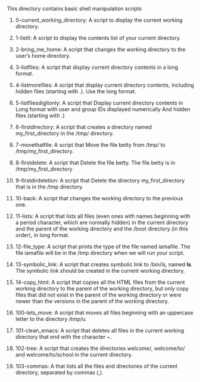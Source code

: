 This directory contains basic shell manipulation scripts

1. 0-current_working_directory:  A script to display the current working directory.

2. 1-listit: A script to display the contents list of your current directory.

3. 2-bring_me_home: A script that changes the working directory to the user’s home directory.

4. 3-listfiles: A script that display current directory contents in a long format.

5. 4-listmorefiles: A script that display current directory contents, including hidden files (starting with .). Use the long format.

6. 5-listfilesdigitonly: A script that Display current directory contents in Long format with user and group IDs displayed numerically And hidden files (starting with .)

7. 6-firstdirectory: A script that creates a directory named my_first_directory in the /tmp/ directory.

8. 7-movethatfile: A script that Move the file betty from /tmp/ to /tmp/my_first_directory.

9. 8-firstdelete: A script that Delete the file betty. The file betty is in /tmp/my_first_directory

10. 9-firstdirdeletion: A script that Delete the directory my_first_directory that is in the /tmp directory.

11. 10-back: A script that changes the working directory to the previous one.

12. 11-lists: A script that lists all files (even ones with names beginning with a period character, which are normally hidden) in the current directory and the parent of the working directory and the /boot directory (in this order), in long format.

13. 12-file_type: A script that prints the type of the file named iamafile. The file iamafile will be in the /tmp directory when we will run your script.

14. 13-symbolic_link: A script that creates  symbolic link to /bin/ls, named __ls__. The symbolic link should be created in the current working directory.

15. 14-copy_html: A script that copies all the HTML files from the current working directory to the parent of the working directory, but only copy files that did not exist in the parent of the working directory or were newer than the versions in the parent of the working directory.

16. 100-lets_move: A script that moves all files beginning with an uppercase letter to the directory /tmp/u.

17. 101-clean_emacs: A script that deletes all files in the current working directory that end with the character ~.

18. 102-tree: A script that creates the directories welcome/, welcome/to/ and welcome/to/school in the current directory.

19. 103-commas: A  that lists all the files and directories of the current directory, separated by commas (,).
